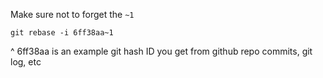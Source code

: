 Make sure not to forget the `~1`
```
git rebase -i 6ff38aa~1
```

^ 6ff38aa is an example git hash ID you get from github repo commits, git log, etc